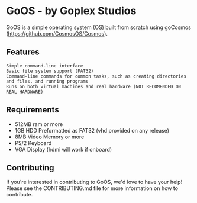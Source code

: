 # GoOS - by Goplex Studios

GoOS is a simple operating system (OS) built from scratch using goCosmos (https://github.com/CosmosOS/Cosmos).
## Features

    Simple command-line interface
    Basic file system support (FAT32)
    Command-line commands for common tasks, such as creating directories and files, and running programs
    Runs on both virtual machines and real hardware (NOT RECOMENDED ON REAL HARDWARE)

## Requirements

  - 512MB ram or more
  - 1GB HDD Preformatted as FAT32 (vhd provided on any release)
  - 8MB Video Memory or more
  - PS/2 Keyboard
  - VGA Display (hdmi will work if onboard)


## Contributing

If you're interested in contributing to GoOS, we'd love to have your help! Please see the CONTRIBUTING.md file for more information on how to contribute.
